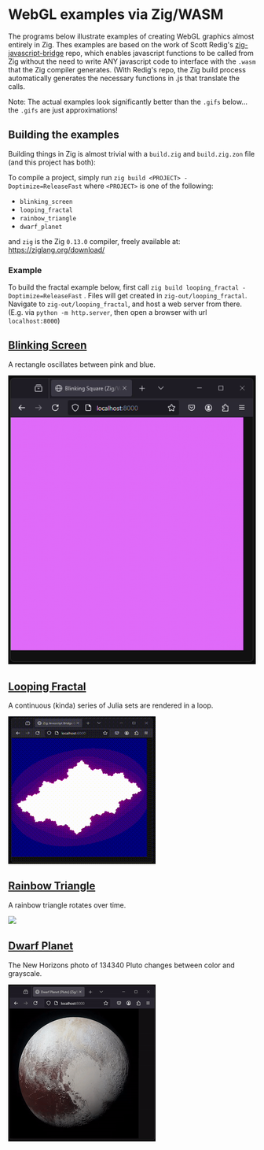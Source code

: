 # WebGL examples via Zig/WASM

The programs below illustrate examples of creating WebGL graphics almost entirely in Zig. Thes examples are based on the work of Scott Redig's [zig-javascript-bridge](https://github.com/scottredig/zig-javascript-bridge) repo, which enables javascript functions to be called from Zig without the need to write ANY javascript code to interface with the `.wasm` that the Zig compiler generates. (With Redig's repo, the Zig build process automatically generates the necessary functions in .js that translate the calls.

Note: The actual examples look significantly better than the `.gifs` below... the `.gifs` are just approximations! 

## Building the examples

Building things in Zig is almost trivial with a `build.zig` and `build.zig.zon` file (and this project has both):

To compile a project, simply run `zig build <PROJECT> -Doptimize=ReleaseFast` where `<PROJECT>` is one of the following:
- `blinking_screen`
- `looping_fractal`
- `rainbow_triangle`
- `dwarf_planet`

and `zig` is the Zig `0.13.0` compiler, freely available at: https://ziglang.org/download/

### Example

To build the fractal example below, first call `zig build looping_fractal -Doptimize=ReleaseFast` . Files will get created in `zig-out/looping_fractal`. Navigate to `zig-out/looping_fractal`, and host a web server from there. (E.g. via `python -m http.server`, then open a browser with url `localhost:8000`)

## [Blinking Screen](./blinking_screen)

A rectangle oscillates between pink and blue.

![Screenshot](./Gifs-Readme/blinking_screen.gif "A browser windows displays a rectangle that oscillates between pink and blue.")

## [Looping Fractal](./looping_fractal)

A continuous (kinda) series of Julia sets are rendered in a loop.

![Screenshot](./Gifs-Readme/looping_fractal.gif "A browser windows displays a series Julia sets, a type of fractals, that sprial and gradually change color over time.")

## [Rainbow Triangle](./rainbow_triangle)

A rainbow triangle rotates over time.

<img src="./Gifs-Readme/rainbow_triangle.gif" width="300">

## [Dwarf Planet](./dwarf_planet)

The New Horizons photo of 134340 Pluto changes between color and grayscale.

![Screenshot](./Gifs-Readme/dwarf_planet.gif "A browser windows displays a photo of Pluto that changes between color and grayscale.")
